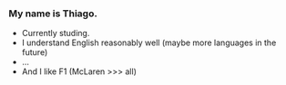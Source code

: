 ### My name is Thiago.
- Currently studing.
- I understand English reasonably well (maybe more languages ​​in the future)
- ...
- And I like F1 (McLaren >>> all)
